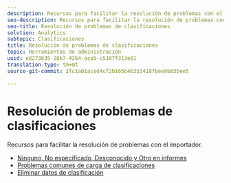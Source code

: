 ```yaml
---
description: Recursos para facilitar la resolución de problemas con el importador.
seo-description: Recursos para facilitar la resolución de problemas con el importador.
seo-title: Resolución de problemas de clasificaciones
solution: Analytics
subtopic: Clasificaciones
title: Resolución de problemas de clasificaciones
topic: Herramientas de administración
uuid: e8273635-28b7-4264-aca5-c5307f313e81
translation-type: tm+mt
source-git-commit: 2fc1a01aced4cf2b165b46353418fbee9b83bee5

---
```



# Resolución de problemas de clasificaciones

Recursos para facilitar la resolución de problemas con el importador.

* [Ninguno, No especificado, Desconocido y Otro en informes](/help/technotes/unspecified.md)
* [Problemas comunes de carga de clasificaciones](http://helpx.adobe.com/analytics/kb/common-saint-upload-issues.html)
* [Eliminar datos de clasificación](/help/components/c-classifications2/c-classifications-importer/t-delete-classification-data.md)

